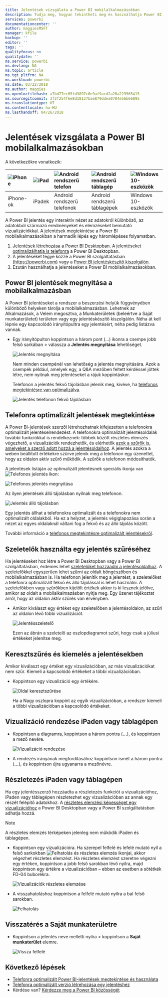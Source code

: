 ```yaml
---
title: Jelentések vizsgálata a Power BI mobilalkalmazásokban
description: Tudja meg, hogyan tekintheti meg és használhatja Power BI mobilalkalmazásokban a jelentéseket a telefonján vagy a táblagépén. A jelentéseket a Power BI szolgáltatásban vagy a Power BI Desktopban hozza létre, majd használhatja azokat a mobilalkalmazásokban.
services: powerbi
documentationcenter: ''
author: maggiesMSFT
manager: kfile
backup: ''
editor: ''
tags: ''
qualityfocus: no
qualitydate: ''
ms.service: powerbi
ms.devlang: NA
ms.topic: article
ms.tgt_pltfrm: NA
ms.workload: powerbi
ms.date: 03/22/2018
ms.author: maggies
ms.openlocfilehash: a7bd77ec65fd3897c6e9af9acd2a20a229565415
ms.sourcegitcommit: 3f2f254f6e8d18137bae879ddea0784e56b66895
ms.translationtype: HT
ms.contentlocale: hu-HU
ms.lasthandoff: 04/26/2018
---
```

# <a name="explore-reports-in-the-power-bi-mobile-apps"></a>Jelentések vizsgálata a Power BI mobilalkalmazásokban
A következőkre vonatkozik:

| ![iPhone](media/mobile-reports-in-the-mobile-apps/ios-logo-40-px.png) | ![iPad](media/mobile-reports-in-the-mobile-apps/ios-logo-40-px.png) | ![Android rendszerű telefon](media/mobile-reports-in-the-mobile-apps/android-logo-40-px.png) | ![Android rendszerű táblagép](media/mobile-reports-in-the-mobile-apps/android-logo-40-px.png) | ![Windows 10-eszközök](media/mobile-reports-in-the-mobile-apps/win-10-logo-40-px.png) |
|:--- |:--- |:--- |:--- |:--- |
| iPhone-ok |iPadek |Android rendszerű telefonok |Android rendszerű táblagépek |Windows 10-eszközök |

A Power BI jelentés egy interaktív nézet az adatokról különböző, az adatokból származó eredményeket és elemzéseket bemutató vizualizációkkal. A jelentések megtekintése a Power BI mobilalkalmazásokban a harmadik lépés egy háromlépéses folyamatban.

1. [Jelentések létrehozása a Power BI Desktopban](desktop-report-view.md). A jelentéseket [optimalizálhatja is telefonra](mobile-apps-view-phone-report.md) a Power BI Desktopban. 
2. A jelentéseket tegye közzé a Power BI szolgáltatásban [(https://powerbi.com)](https://powerbi.com) vagy a [Power BI jelentéskészítő kiszolgálón](report-server/get-started.md).  
3. Ezután használhatja a jelentéseket a Power BI mobilalkalmazásokban.

## <a name="open-a-power-bi-report-in-the-mobile-app"></a>Power BI jelentések megnyitása a mobilalkalmazásban
A Power BI jelentéseket a rendszer a beszerzési helyük függvényében különböző helyeken tárolja a mobilalkalmazásban. Lehetnek az Alkalmazások, a Velem megosztva, a Munkaterületek (beleértve a Saját munkaterületet) területen vagy egy jelentéskészítő kiszolgálón. Néha át kell lépnie egy kapcsolódó irányítópultra egy jelentésért, néha pedig listázva vannak.

* Egy irányítópulton koppintson a három pont (...) ikonra a csempe jobb felső sarkában > válassza a **Jelentés megnyitása** lehetőséget.
  
  ![Jelentés megnyitása](media/mobile-reports-in-the-mobile-apps/power-bi-android-open-report-tile.png)
  
  Nem minden csempénél van lehetőség a jelentés megnyitására. Azok a csempék például, amelyek egy, a Q&A mezőben feltett kérdéssel jöttek létre, nem nyitnak meg jelentéseket a rájuk koppintáskor. 
  
  Telefonon a jelentés fekvő tájolásban jelenik meg, kivéve, ha [telefonos megtekintésre van optimalizálva](mobile-reports-in-the-mobile-apps.md#view-reports-optimized-for-phones).
  
  ![Jelentés telefonon fekvő tájolásban](media/mobile-reports-in-the-mobile-apps/power-bi-iphone-report-landscape.png)

## <a name="view-reports-optimized-for-phones"></a>Telefonra optimalizált jelentések megtekintése
A Power BI-jelentések szerzői létrehozhatnak kifejezetten a telefonokra optimalizált jelentéselrendezést. A telefonokra optimalizált jelentésoldalak további funkciókkal is rendelkeznek: többek között részletes elemzés végezhető, a vizualizációk rendezhetők, és elérhetők [azok a szűrők is, amelyeket a szerző adott hozzá a jelentésoldalhoz](mobile-apps-view-phone-report.md#filter-the-report-page-on-a-phone). A jelentés azokra a weben beállított értékekre szűrve jelenik meg a telefonon egy üzenettel, hogy az oldalon aktív szűrő működik. A szűrők a telefonon módosíthatók.

A jelentések listáján az optimalizált jelentésnek speciális ikonja van ![Telefonos jelentés ikon](media/mobile-reports-in-the-mobile-apps/power-bi-phone-report-icon.png):

![Telefonos jelentés megnyitása](media/mobile-reports-in-the-mobile-apps/power-bi-android-phone-report.png)

Az ilyen jelentések álló tájolásban nyílnak meg telefonon.

![Jelentés álló tájolásban](media/mobile-reports-in-the-mobile-apps/07-power-bi-phone-report-portrait.png)

 Egy jelentés állhat a telefonokra optimalizált és a telefonokra nem optimalizált oldalakból. Ha ez a helyzet, a jelentés végiglapozása során a nézet az egyes oldalaknál váltani fog a fekvő és az álló tájolás között.

További információ a [telefonos megtekintésre optimalizált jelentésekről](mobile-apps-view-phone-report.md).

## <a name="use-slicers-to-filter-a-report"></a>Szeletelők használta egy jelentés szűréséhez
Ha jelentéseket hoz létre a Power BI Desktopban vagy a Power BI szolgáltatásban, érdemes lehet [szeletelőket hozzáadni a jelentésoldalhoz](power-bi-visualization-slicers.md). A szeletelőkkel egyszerűen lehet szűrni az oldalt böngészőben és mobilalkalmazásban is. Ha telefonon jelenítik meg a jelentést, a szeletelőket a telefonra optimalizált fekvő és álló tájolással is lehet használni. A szeletelőkben vagy szűrőkben kijelölt értékek akkor is ki lesznek jelölve, amikor az oldalt a mobilalkalmazásban nyitja meg. Egy üzenet tájékoztat arról, hogy az oldalon aktív szűrés van érvényben.  

* Amikor kiválaszt egy értéket egy szeletelőben a jelentésoldalon, az szűri az oldalon lévő többi vizualizációt.
  
  ![Jelentésszeletelő](media/mobile-reports-in-the-mobile-apps/power-bi-android-tablet-report-slicer.png)
  
  Ezen az ábrán a szeletelő az oszlopdiagramot szűri, hogy csak a júliusi értékeket jelenítse meg.

## <a name="cross-filter-and-highlight-a-report"></a>Keresztszűrés és kiemelés a jelentésekben
Amikor kiválaszt egy értéket egy vizualizációban, az más vizualizációkat nem szűr. Kiemeli a kapcsolódó értékeket a többi vizualizációban.

* Koppintson egy vizualizáció egy értékére.
  
  ![Oldal keresztszűrése](media/mobile-reports-in-the-mobile-apps/power-bi-android-tablet-report-highlight.png)
  
  Ha a Nagy oszlopra koppint az egyik vizualizációban, a rendszer kiemeli a többi vizualizációban a kapcsolódó értékeket. 

## <a name="sort-a-visual-on-an-ipad-or-a-tablet"></a>Vizualizáció rendezése iPaden vagy táblagépen
* Koppintson a diagramra, koppintson a három pontra (**...**), és koppintson a mező nevére.
  
   ![Vizualizáció rendezése](media/mobile-reports-in-the-mobile-apps/power-bi-android-tablet-report-sort.png)
* A rendezés irányának megfordításához koppintson ismét a három pontra (**...**), és koppintson újra ugyanarra a mezőnévre.

## <a name="drill-down-on-an-ipad-or-a-tablet"></a>Részletezés iPaden vagy táblagépen
Ha egy jelentésszerző hozzáadta a részletezés funkciót a vizualizációhoz, iPaden vagy táblagépen részletezhet egy vizualizációban az annak egy részét felépítő adatokhoz. A [részletes elemzési képességet egy vizualizációhoz](power-bi-visualization-drill-down.md) a Power BI Desktopban vagy a Power BI szolgáltatásban adhatja hozzá. 

> [!NOTE]
> A részletes elemzés térképeken jelenleg nem működik iPaden és táblagépen.
> 
> 

* Koppintson egy vizualizációra. Ha szerepel felfelé és lefelé mutató nyíl a felső sarkokban ![Felhatolás és részletes elemzés ikonjai](media/mobile-reports-in-the-mobile-apps/power-bi-mobile-drill-up-down.png), akkor végezhet részletes elemzést. Ha részletes elemzést szeretne végezni egy értéken, koppintson a jobb felső sarokban lévő nyílra, majd koppintson egy értékre a vizualizációban – ebben az esetben a sötétkék FD-04 buborékra.
  
  ![Vizualizációk részletes elemzése](media/mobile-reports-in-the-mobile-apps/power-bi-mobile-drill-down-one.png)
* A visszahatoláshoz koppintson a felfelé mutató nyílra a bal felső sarokban.
  
  ![Felhatolás](media/mobile-reports-in-the-mobile-apps/power-bi-mobile-drill-up.png)

## <a name="go-back-to-my-workspace"></a>Visszatérés a Saját munkaterületre
* Koppintson a jelentés neve melletti nyílra > koppintson a **Saját munkaterület** elemre.
  
  ![Vissza felfelé](media/mobile-reports-in-the-mobile-apps/power-bi-iphone-report-back.png)

## <a name="next-steps"></a>Következő lépések
* [Telefonra optimalizált Power BI-jelentések megtekintése és használata](mobile-apps-view-phone-report.md)
* [Telefonra optimalizált verzió létrehozása egy jelentéshez](desktop-create-phone-report.md)
* Kérdése van? [Kérdezze meg a Power BI közösségét](http://community.powerbi.com/)

